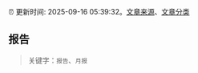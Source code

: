 :alarm_clock: 更新时间: 2025-09-16 05:39:32。[文章来源](/README.md)、[文章分类](/TAGS.md)

## 报告


> 关键字：`报告`、`月报`



